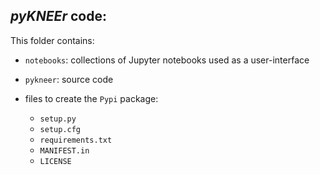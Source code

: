 ## *pyKNEEr* code:

This folder contains: 

- `notebooks`: collections of Jupyter notebooks used as a user-interface   
- `pykneer`: source code
- files to create the `Pypi` package:  

  - `setup.py`  
  - `setup.cfg`  
  - `requirements.txt`  
  - `MANIFEST.in`   
  - `LICENSE`  
